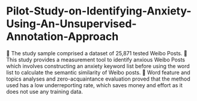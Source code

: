 # Pilot-Study-on-Identifying-Anxiety-Using-An-Unsupervised-Annotation-Approach
	The study sample comprised a dataset of 25,871 tested Weibo Posts.
	This study provides a measurement tool to identify anxious Weibo Posts which involves constructing an anxiety keyword list before using the word list to calculate the semantic similarity of Weibo posts.
	Word feature and topics analyses and zero-acquaintance evaluation proved that the method used has a low underreporting rate, which saves money and effort as it does not use any training data.
